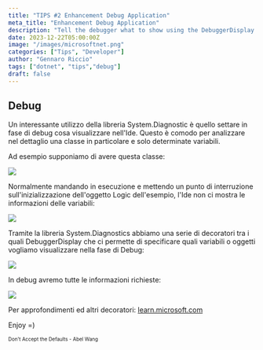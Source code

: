 ```yaml
---
title: "TIPS #2 Enhancement Debug Application"
meta_title: "Enhancement Debug Application"
description: "Tell the debugger what to show using the DebuggerDisplay Attribute"
date: 2023-12-22T05:00:00Z
image: "/images/microsoftnet.png"
categories: ["Tips", "Developer"]
author: "Gennaro Riccio"
tags: ["dotnet", "tips","debug"]
draft: false
---
```


## Debug

Un interessante utilizzo della libreria System.Diagnostic è quello settare in fase di debug cosa visualizzare nell'Ide.
Questo è comodo per analizzare nel dettaglio una classe in particolare e solo determinate variabili.

Ad esempio supponiamo di avere questa classe:

<img src="..\tips2_debug1.png">
      
Normalmente mandando in esecuzione e mettendo un punto di interruzione sull'inizializzazione dell'oggetto Logic dell'esempio, l'Ide non ci mostra le informazioni delle variabili:

<img src="..\tips2_debug1b.png">

Tramite la libreria System.Diagnostics abbiamo una serie di decoratori tra i quali DebuggerDisplay che ci permette di specificare quali variabili o oggetti vogliamo visualizzare nella fase di Debug:

<img src="..\tips2_debug2.png">

In debug avremo tutte le informazioni richieste:

<img src="..\tips2_debug2b.png">

Per approfondimenti ed altri decoratori: [learn.microsoft.com](https://learn.microsoft.com/en-us/visualstudio/debugger/using-the-debuggerdisplay-attribute?view=vs-2022 "learn.microsoft.com")

Enjoy =)


 <font size="1"> Don't Accept the Defaults - Abel Wang </font>